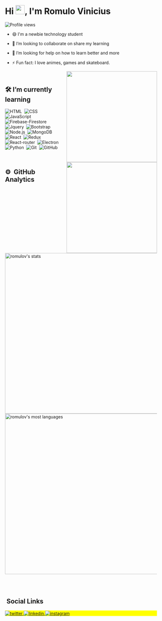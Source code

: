 



<h1 align="left">Hi <img src="https://raw.githubusercontent.com/kaueMarques/kaueMarques/master/hi.gif" width="30px">, I'm Romulo Vinicius</h1>
<p align="left"> <img src="https://komarev.com/ghpvc/?username=romulov&color=yellow" alt="Profile views" /> </p>

- 😄 I'm a newbie technology student

- 👯 I’m looking to collaborate on share my learning

- 🤔 I’m looking for help on how to learn better and more

- ⚡ Fun fact: I love animes, games and skateboard. 
<img align="right" src="https://user-images.githubusercontent.com/102977521/170363857-be5689aa-cca2-49d5-af91-b8a443340e33.gif" width="300px">
<img align="right" src="https://user-images.githubusercontent.com/102977521/170362706-7ce81b62-666c-4398-85f8-4ad8e0cdd438.gif" width="300px">

<br>

## 🛠 I’m currently learning

![HTML](https://img.shields.io/badge/-HTML-05122A?style=flat&logo=HTML5)&nbsp;
![CSS](https://img.shields.io/badge/-CSS-05122A?style=flat&logo=CSS3&logoColor=1572B6)&nbsp;
![JavaScript](https://img.shields.io/badge/-JavaScript-05122A?style=flat&logo=javascript)&nbsp;
![Firebase-Firestore](https://img.shields.io/badge/-Firebase-05122A?style=flat&logo=firebase)&nbsp;
![Jquery](https://img.shields.io/badge/-Jquery-05122A?style=flat&logo=jquery)&nbsp;
![Bootstrap](https://img.shields.io/badge/-Bootstrap-05122A?style=flat&logo=bootstrap)&nbsp;
![Node.js](https://img.shields.io/badge/-Node.js-05122A?style=flat&logo=node.js)&nbsp;
![MongoDB](https://img.shields.io/badge/-MongoDB-05122A?style=flat&logo=mongodb)&nbsp;
![React](https://img.shields.io/badge/-React-05122A?style=flat&logo=react)&nbsp;
![Redux](https://img.shields.io/badge/-Redux-05122A?style=flat&logo=redux)&nbsp;
![React-router](https://img.shields.io/badge/-React_Router-05122A?style=flat&logo=react-router)&nbsp;
![Electron](https://img.shields.io/badge/-Electron-05122A?style=flat&logo=electron)&nbsp;
![Python](https://img.shields.io/badge/-Python-05122A?style=flat&logo=python)&nbsp;
![Git](https://img.shields.io/badge/-Git-05122A?style=flat&logo=git)&nbsp;
![GitHub](https://img.shields.io/badge/-GitHub-05122A?style=flat&logo=github)&nbsp;


<br>

## ⚙️ &nbsp;GitHub Analytics

<p align="left">
<img width="530em" src="https://github-readme-stats.vercel.app/api?username=romulov&show_icons=true&theme=vision-friendly-dark" alt="romulov's stats"/>
<img width="530em" src="https://github-readme-stats.vercel.app/api/top-langs/?username=romulov&layout=compact&theme=vision-friendly-dark" alt="romulov's most languages"/>
</p>

<br><br>

## &nbsp;Social Links

<p align="left" style="background:yellow">
<a href="https://twitter.com" target="_blank">
  <img align="center" src="https://img.shields.io/badge/-romulovinicius-05122A?style=flat&logo=twitter" alt="twitter"/>  
</a>
<a href="https://linkedin.com" target="_blank">
  <img align="center" src="https://img.shields.io/badge/-romulovinicius-05122A?style=flat&logo=linkedin" alt="linkedin"/>
</a>
<a href="https://instagram.com" target="_blank">
 <img align="center" src="https://img.shields.io/badge/-romulovinicius-05122A?style=flat&logo=instagram" alt="instagram"/>
</a>

</p>

